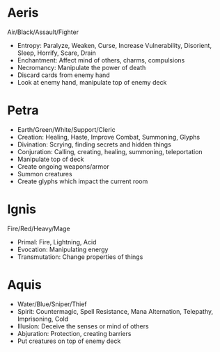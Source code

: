 # Aeris
Air/Black/Assault/Fighter
* Entropy: Paralyze, Weaken, Curse, Increase Vulnerability, Disorient, Sleep, Horrify, Scare, Drain
* Enchantment: Affect mind of others, charms, compulsions
* Necromancy: Manipulate the power of death
* Discard cards from enemy hand
* Look at enemy hand, manipulate top of enemy deck

# Petra
* Earth/Green/White/Support/Cleric
* Creation: Healing, Haste, Improve Combat, Summoning, Glyphs
* Divination: Scrying, finding secrets and hidden things
* Conjuration: Calling, creating, healing, summoning, teleportation
* Manipulate top of deck
* Create ongoing weapons/armor
* Summon creatures
* Create glyphs which impact the current room

# Ignis
Fire/Red/Heavy/Mage
* Primal: Fire, Lightning, Acid
* Evocation: Manipulating energy
* Transmutation: Change properties of things

# Aquis
* Water/Blue/Sniper/Thief
* Spirit: Countermagic, Spell Resistance, Mana Alternation, Telepathy, Imprisoning, Cold
* Illusion: Deceive the senses or mind of others
* Abjuration: Protection, creating barriers
* Put creatures on top of enemy deck
